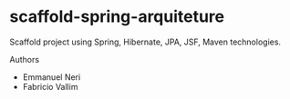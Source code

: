 scaffold-spring-arquiteture
=========================

Scaffold project using Spring, Hibernate, JPA, JSF, Maven technologies.



Authors
  - Emmanuel Neri
  - Fabricio Vallim
